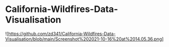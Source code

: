# California-Wildfires-Data-Visualisation


![https://github.com/zd341/California-Wildfires-Data-Visualisation/blob/main/Screenshot%202021-10-16%20at%2014.05.36.png]
